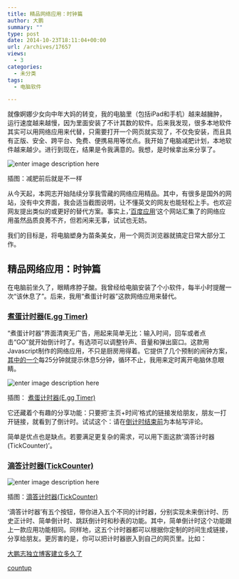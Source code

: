 ```yaml
---
title: 精品网络应用：时钟篇
author: 大鹏
summary: ""
type: post
date: 2014-10-23T18:11:04+00:00
url: /archives/17657
views:
  - 3
categories:
  - 未分类
tags:
  - 电脑软件

---
```

就像婀娜少女向中年大妈的转变，我的电脑里（包括iPad和手机）越来越臃肿，运行速度越来越慢，因为里面安装了不计其数的软件。后来我发现，很多本地软件其实可以用网络应用来代替，只需要打开一个网页就实现了，不仅免安装，而且具有正版、安全、跨平台、免费、便携易用等优点。我开始了电脑减肥计划，本地软件越来越少。进行到现在，结果是令我满意的。我想，是时候拿出来分享了。

![enter image description here][1]

插图：减肥前后就是不一样

从今天起，本网志开始陆续分享我雪藏的网络应用精品。其中，有很多是国外的网站，没有中文界面，我会适当截图说明，让不懂英文的网友也能轻松上手。也欢迎网友提出类似的或更好的替代方案。事实上，&#8217;[百度应用][2]&#8216;这个网站汇集了的网络应用虽然品质良莠不齐，但若闲来无事，试试也无妨。

我们的目标是，将电脑塑身为苗条美女，用一个网页浏览器就搞定日常大部分工作。

## 精品网络应用：时钟篇

在电脑前坐久了，眼睛疼脖子酸。我曾经给电脑安装了个小软件，每半小时提醒一次“该休息了”。后来，我用“煮蛋计时器”这款网络应用来替代。

### [煮蛋计时器(E.gg Timer)][3]

“煮蛋计时器”界面清爽无广告，用起来简单无比：输入时间，回车或者点击“GO”就开始倒计时了。有选项可以调整铃声、音量和弹出窗口。这款用Javascript制作的网络应用，不只是厨房用得着。它提供了几个预制的闹钟方案，[其中的一个][4]每25分钟就提示休息5分钟，循环不止，我用来定时离开电脑休息眼睛。

![enter image description here][5]

插图： [煮蛋计时器(E.gg Timer)][3]

它还藏着个有趣的分享功能：只要把&#8217;主页+时间&#8217;格式的链接发给朋友，朋友一打开链接，就看到了倒计时。试试这个：请在[倒计时结束前][6]为本帖写评论。

简单是优点也是缺点。若要满足更复杂的需求，可以用下面这款&#8217;滴答计时器(TickCounter)&#8217;。

### [滴答计时器(TickCounter)][7]

![enter image description here][8]

插图：[滴答计时器(TickCounter)][7]

&#8216;滴答计时器&#8217;有五个按钮，带你进入五个不同的计时器，分别实现未来倒计时、历史正计时、简单倒计时、跳跃倒计时和秒表的功能。其中，简单倒计时这个功能跟上一款应用功能相同。同样地，这五个计时器都可以根据你定制的时间生成链接，分享给朋友。更厉害的是，你可以把计时器嵌入到自己的网页里。比如：

[大鹏志独立博客建立多久了][9]

<div id="tc_2013feb04_120000am" style="width:439px;height:126px">
  <a title="Free online countdown, countup, timer, counter and stopwatch" href="http://www.tickcounter.com/">countup</a>
</div>

 [1]: https://gwkpxq-bn1305.files.1drv.com/y2pwPBt3rVZG5aVd2bLG_X4Xr1RcVsYhUY346pMq2Cl5eMiWTM3RnoSNL-IIrQBj15XTD6VTXSQJoq9ZA-INm9YEdnaU2GpVq7iz-I6b-LC5IY/2014-10-23_zhengxinyi.jpg
 [2]: http://app.baidu.com/appweb
 [3]: http://e.ggtimer.com/
 [4]: http://e.ggtimer.com/pomodoro
 [5]: https://gwkpxq-bn1305.files.1drv.com/y2pgJ6eOKq8BZQ8EPhdLNrhsnILAnGDA1AJeyamwJP8z2Ai-jeUt2ktf5mfGBIapM9Qkck9X9VL49G9anchcD8x0OoavZ-WvJALaPApf6xnF5I/2014-10-23_eggtimer.jpg
 [6]: http://e.ggtimer.com/100year
 [7]: http://www.tickcounter.com/
 [8]: https://gwkpxq-bn1305.files.1drv.com/y2pirMds0pYJwEvd-jWlG6tpfNCAaTOrEbOTCqFNcs0AkueSApJIjFw7OThcCjwyXstifiFS2g3VZX1KXdG_fbmPCo1vYZzewwFoArNCxkONeU/2014-10-23_tickcounter.jpg
 [9]: http://www.tickcounter.com/countup/2013feb04/Europe+London/120000am/%25E5%25A4%25A7%25E9%25B9%258F%25E5%25BF%2597%25E7%258B%25AC%25E7%25AB%258B%25E5%258D%259A%25E5%25AE%25A2%25E5%25B7%25B2%25E7%25BB%258F%25E8%25BF%2590%25E8%25A1%258C%25E4%25BA%2586
